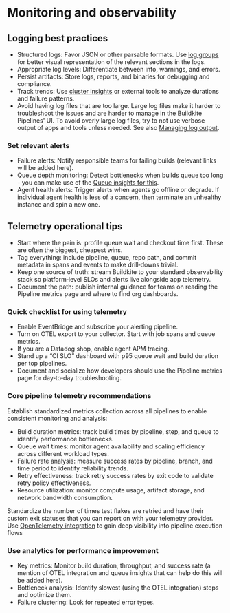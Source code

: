 # Monitoring and observability

## Logging best practices

* Structured logs: Favor JSON or other parsable formats. Use [log groups](/docs/pipelines/configure/managing-log-output#grouping-log-output) for better visual representation of the relevant sections in the logs.
* Appropriate log levels: Differentiate between info, warnings, and errors.
* Persist artifacts: Store logs, reports, and binaries for debugging and compliance.
* Track trends: Use [cluster insights](/docs/pipelines/insights/clusters) or external tools to analyze durations and failure patterns.
* Avoid having log files that are too large. Large log files make it harder to troubleshoot the issues and are harder to manage in the Buildkite Pipelines' UI.
To avoid overly large log files, try to not use verbose output of apps and tools unless needed. See also [Managing log output](/docs/pipelines/configure/managing-log-output#log-output-limits).

### Set relevant alerts

* Failure alerts: Notify responsible teams for failing builds (relevant links will be added here).
* Queue depth monitoring: Detect bottlenecks when builds queue too long - you can make use of the [Queue insights for this](/docs/pipelines/insights/queue-metrics).
* Agent health alerts: Trigger alerts when agents go offline or degrade. If individual agent health is less of a concern, then terminate an unhealthy instance and spin a new one.

## Telemetry operational tips

* Start where the pain is: profile queue wait and checkout time first. These are often the biggest, cheapest wins.
* Tag everything: include pipeline, queue, repo path, and commit metadata in spans and events to make drill‑downs trivial.
* Keep one source of truth: stream Buildkite to your standard observability stack so platform‑level SLOs and alerts live alongside app telemetry.
* Document the path: publish internal guidance for teams on reading the Pipeline metrics page and where to find org dashboards.

### Quick checklist for using telemetry

* Enable EventBridge and subscribe your alerting pipeline.
* Turn on OTEL export to your collector. Start with job spans and queue metrics.
* If you are a Datadog shop, enable agent APM tracing.
* Stand up a “CI SLO” dashboard with p95 queue wait and build duration per top pipelines.
* Document and socialize how developers should use the Pipeline metrics page for day‑to‑day troubleshooting.

### Core pipeline telemetry recommendations

Establish standardized metrics collection across all pipelines to enable consistent monitoring and analysis:

* Build duration metrics: track build times by pipeline, step, and queue to identify performance bottlenecks.
* Queue wait times: monitor agent availability and scaling efficiency across different workload types.
* Failure rate analysis: measure success rates by pipeline, branch, and time period to identify reliability trends.
* Retry effectiveness: track retry success rates by exit code to validate retry policy effectiveness.
* Resource utilization: monitor compute usage, artifact storage, and network bandwidth consumption.

Standardize the number of times test flakes are retried and have their custom exit statuses that you can report on with your telemetry provider. Use [OpenTelemetry integration](/docs/pipelines/integrations/observability/opentelemetry#opentelemetry-tracing-notification-service) to gain deep visibility into pipeline execution flows

### Use analytics for performance improvement

* Key metrics: Monitor build duration, throughput, and success rate (a mention of OTEL integration and queue insights that can help do this will be added here).
* Bottleneck analysis: Identify slowest (using the OTEL integration) steps and optimize them.
* Failure clustering: Look for repeated error types.
